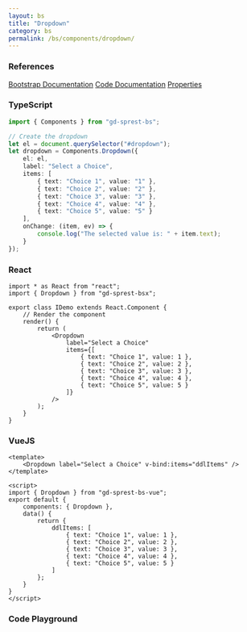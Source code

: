```yaml
---
layout: bs
title: "Dropdown"
category: bs
permalink: /bs/components/dropdown/
---
```


### References

<div class="bs">
    <div class="list-group">
        <a class="list-group-item list-group-item-action" href="https://getbootstrap.com/docs/4.4/components/dropdowns">Bootstrap Documentation</a>
        <a class="list-group-item list-group-item-action" href="/docs/sprest-bs/modules/_components_dropdown_d_.html">Code Documentation</a>
        <a class="list-group-item list-group-item-action" href="/docs/sprest-bs/interfaces/_components_dropdown_d_.idropdownprops.html">Properties</a>
    </div>
</div>

### TypeScript

```ts
import { Components } from "gd-sprest-bs";

// Create the dropdown
let el = document.querySelector("#dropdown");
let dropdown = Components.Dropdown({
    el: el,
    label: "Select a Choice",
    items: [
        { text: "Choice 1", value: "1" },
        { text: "Choice 2", value: "2" },
        { text: "Choice 3", value: "3" },
        { text: "Choice 4", value: "4" },
        { text: "Choice 5", value: "5" }
    ],
    onChange: (item, ev) => {
        console.log("The selected value is: " + item.text);
    }
});
```

### React

```tsx
import * as React from "react";
import { Dropdown } from "gd-sprest-bsx";

export class IDemo extends React.Component {
    // Render the component
    render() {
        return (
            <Dropdown
                label="Select a Choice"
                items={[
                    { text: "Choice 1", value: 1 },
                    { text: "Choice 2", value: 2 },
                    { text: "Choice 3", value: 3 },
                    { text: "Choice 4", value: 4 },
                    { text: "Choice 5", value: 5 }
                ]}
            />
        );
    }
}
```

### VueJS

```vue
<template>
    <Dropdown label="Select a Choice" v-bind:items="ddlItems" />
</template>

<script>
import { Dropdown } from "gd-sprest-bs-vue";
export default {
    components: { Dropdown },
    data() {
        return {
            ddlItems: [
                { text: "Choice 1", value: 1 },
                { text: "Choice 2", value: 2 },
                { text: "Choice 3", value: 3 },
                { text: "Choice 4", value: 4 },
                { text: "Choice 5", value: 5 }
            ]
        };
    }
}
</script>
```

### Code Playground

<div id="playground" class="bs"></div>
<script type="text/javascript">
    // Wait for the page to load
    window.addEventListener("load", function() {
        // Create the code editor
        var editor = CodeEditor(document.getElementById("playground"), true, [
            '// Create the dropdown',
            'Components.Dropdown({',
            '\tel: app,',
            '\tlabel: "Select a Choice",',
            '\titems: [',
            '\t\t{ text: "Choice 1", value: "1" },',
            '\t\t{ text: "Choice 2", value: "2" },',
            '\t\t{ text: "Choice 3", value: "3" },',
            '\t\t{ text: "Choice 4", value: "4" },',
            '\t\t{ text: "Choice 5", value: "5" }',
            '\t]',
            '});'
        ].join('\n'));
    });
</script>